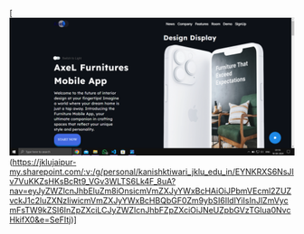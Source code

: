 [![Video Thumbnail](src/assets/images/Capture.png)(https://jklujaipur-my.sharepoint.com/:v:/g/personal/kanishktiwari_jklu_edu_in/EYNKRXS6NsJIv7VuKKZsHKsBcRt9_VGv3WLTS6Lk4F_8uA?nav=eyJyZWZlcnJhbEluZm8iOnsicmVmZXJyYWxBcHAiOiJPbmVEcml2ZUZvckJ1c2luZXNzIiwicmVmZXJyYWxBcHBQbGF0Zm9ybSI6IldlYiIsInJlZmVycmFsTW9kZSI6InZpZXciLCJyZWZlcnJhbFZpZXciOiJNeUZpbGVzTGlua0NvcHkifX0&e=SeFItj)]


